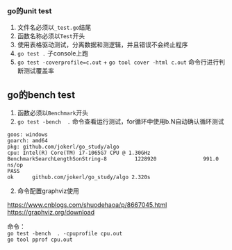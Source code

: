 ### go的unit test

1. 文件名必须以`_test.go`结尾 
2. 函数名称必须以`Test`开头 
3. 使用表格驱动测试，分离数据和测逻辑，并且错误不会终止程序 
4. `go test .` 子console上跑 
5. `go test -coverprofile=c.out` + `go tool cover -html c.out`
    命令行进行判断测试覆盖率


## go的bench test

1. 函数必须以`Benchmark`开头 
1. `go test -bench  .` 命令查看运行测试，for循环中使用b.N自动确认循环测试 

```textmate
goos: windows
goarch: amd64
pkg: github.com/jokerl/go_study/algo
cpu: Intel(R) Core(TM) i7-1065G7 CPU @ 1.30GHz
BenchmarkSearchLengthSonString-8         1228920               991.0 ns/op
PASS
ok      github.com/jokerl/go_study/algo 2.320s
```

2. 命令配置graphviz使用 

https://www.cnblogs.com/shuodehaoa/p/8667045.html   
https://graphviz.org/download  

命令：  
`go test -bench  . -cpuprofile cpu.out`  
`go tool pprof cpu.out`  